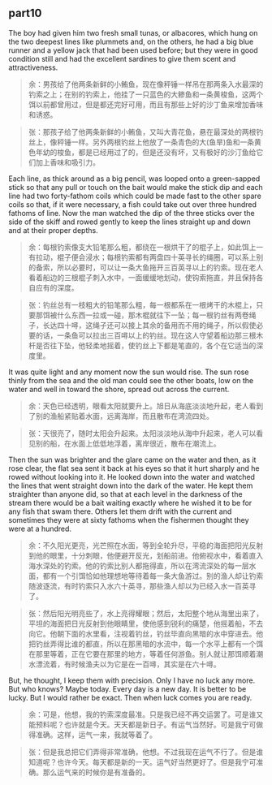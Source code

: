 ## part10

The boy had given him two fresh small tunas, or albacores, which hung on the two deepest lines like plummets and, on the others, he had a big blue runner and a yellow jack that had been used before; but they were in good condition still and had the excellent sardines to give them scent and attractiveness.

> 余：男孩给了他两条新鲜的小鲔鱼，现在像秤锤一样吊在那两条入水最深的钓索之上；在别的钓索上，他挂了一只蓝色的大鲹鱼和一条黄梭鱼，这两个饵以前都曾用过，但是都还完好可用，而且有那些上好的沙丁鱼来增加香味和诱惑。

> 张：那孩子给了他两条新鲜的小鲔鱼，又叫大青花鱼，悬在最深处的两根钓丝上，像秤锤一样。另外两根钓丝上他放了一条青色的大(鱼旱)鱼和一条黄色年幼的梭鱼，都是已经用过了的，但是还没有坏，又有极好的沙汀鱼给它们加上香味和吸引力。

Each line, as thick around as a big pencil, was looped onto a green-sapped stick so that any pull or touch on the bait would make the stick dip and each line had two forty-fathom coils which could be made fast to the other spare coils so that, if it were necessary, a fish could take out over three hundred fathoms of line.
Now the man watched the dip of the three sticks over the side of the skiff and rowed gently to keep the lines straight up and down and at their proper depths.

> 余：每根钓索像支大铅笔那么粗，都绕在一根烘干了的棍子上，如此饵上一有拉动，棍子便会浸水；每根钓索都有两盘四十英寻长的绳圈，可以系上别的备索，所以必要时，可以让一条大鱼拖开三百英寻以上的钓索。现在老人看着船边的三根棍子刺入水中，一面缓缓地划动，使钩索拖直，并且保持各自应有的深度。

> 张：钓丝总有一枝粗大的铅笔那么粗，每一根都系在一根烤干的木棍上，只要那饵被什么东西一拉或一碰，那木棍就往下一坠；每一根钓丝有两卷绳子，长达四十噚，这绳子还可以接上其余的备用而不用的绳子，所以假使必要的话，一条鱼可以拉出三百噚以上的钓丝。现在这人守望着船边那三根木杆是否往下坠，他轻柔地摇着，使钓丝上下都是笔直的，各个在它适当的深度里。

 It was quite light and any moment now the sun would rise. The sun rose thinly from the sea and the old man could see the other boats, low on the water and well in toward the shore, spread out across the current.

> 余：天色已经透明，眼看太阳就要升上。旭日从海底淡淡地升起，老人看到了别的渔船紧贴着水面，远离海岸，而且散布在湾流四处。

> 张：天很亮了，随时太阳会升起来。太阳淡淡地从海中升起来，老人可以看见别的船，在水面上低低地浮着，离岸很近，散布在潮流上。

Then the sun was brighter and the glare came on the water and then, as it rose clear, the flat sea sent it back at his eyes so that it hurt sharply and he rowed without looking into it. He looked down into the water and watched the lines that went straight down into the dark of the water. He kept them straighter than anyone did, so that at each level in the darkness of the stream there would be a bait waiting exactly where he wished it to be for any fish that swam there. Others let them drift with the current and sometimes they were at sixty fathoms when the fishermen thought they were at a hundred.

> 余：不久阳光更亮，光芒照在水面，等到全轮升尽，平稳的海面把阳光反射到他的眼里，十分刺眼，他便避开反光，划船前进。他俯视水中，看着直入海水深处的钓索。他的钓索比别人都拖得直，所以在湾流深处的每一层水面，都有一个引饵恰如他理想地等待着每一条大鱼游过。别的渔人却让钓索随波逐流，有时钓索只入水六十英寻，那些渔人却以为已经入水一百英寻了。

> 张：然后阳光明亮些了，水上亮得耀眼；然后，太阳整个地从海里出来了，平坦的海面把日光反射到他眼睛里，使他感到锐利的痛楚，他摇着船，不去向它。他朝下面的水里看，注视着钓丝，钓丝毕直向黑暗的水中穿进去。他把钓丝弄得比谁的都直，所以在那黑暗的水流中，每一个水平上都有一个饵在那里等着，正在它要在那里的地方，等着任何游鱼。别人就让那饵顺着潮水漂流着，有时候渔夫以为它是在一百噚，其实是在六十噚。

But, he thought, I keep them with precision. Only I have no luck any more. But who knows? Maybe today. Every day is a new day. It is better to be lucky. But I would rather be exact. Then when luck comes you are ready.

> 余：可是，他想，我的钓索深度最准。只是我已经不再交运罢了。可是谁又能预料呢？也许就是今天。天天都是新日子。有运气当然好。可是我宁可做得准确。这样，运气一来，我就等着了。

> 张：但是我总把它们弄得非常准确，他想。不过我现在运气不行了。但是谁知道呢？也许今天。每天都是新的一天。运气好当然更好了。但是我宁可准确。那么运气来的时候你是有准备的。
